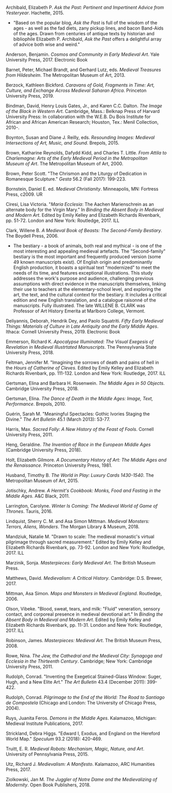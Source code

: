 Archibald, Elizabeth P. _Ask the Past: Pertinent and Impertinent Advice from Yesteryear_. Hachette, 2015.

* "Based on the popular blog, _Ask the Past_ is full of the wisdom of the ages - as well as the fad diets, zany pickup lines, and bacon Band-Aids of the ages. Drawn from centuries of antique texts by historian and bibliophile Elizabeth P. Archibald, _Ask the Past_ offers a delightful array of advice both wise and weird."

Anderson, Benjamin. _Cosmos and Community in Early Medieval Art_. Yale University Press, 2017. Electronic Book

Barnet, Peter, Michael Brandt, and Gerhard Lutz, eds. _Medieval Treasures from Hildesheim_. The Metropolitan Museum of Art, 2013.

Berzock, Kathleen Bickford. _Caravans of Gold, Fragments in Time: Art, Culture, and Exchange Across Medieval Saharan Africa_. Princeton University Press, 2019.

Bindman, David, Henry Louis Gates, Jr., and Karen C.C. Dalton. _The Image of the Black in Western Art_. Cambridge, Mass.: Belknap Press of Harvard University Press: In collaboration with the W.E.B. Du Bois Institute for African and African American Research; Houston, Tex.: Menil Collection, 2010-.

Boynton, Susan and Diane J. Reilly, eds. _Resounding Images: Medieval Intersections of Art, Music, and Sound_. Brepols, 2015.

Brown, Katharine Reynolds, Dafydd Kidd, and Charles T. Little. _From Attila to Charlemagne: Arts of the Early Medieval Period in the Metropolitan Museum of Art_. The Metropolitan Museum of Art, 2000.

Brown, Peter Scott. "The Chrismon and the Liturgy of Dedication in Romanesque Sculpture." _Gesta_ 56.2 (Fall 2017): 199-223.

Bornstein, Daniel E. ed. _Medieval Christianity_. Minneapolis, MN: Fortress Press, c2009. UR

Ciresi, Lisa Victoria. "_Maria Ecclesia_: The Aachen Marienschrein as an alternate body for the Virgin Mary." In _Binding the Absent Body in Medieval and Modern Art_. Edited by Emily Kelley and Elizabeth Richards Rivenbark, pp. 51-72. London and New York: Routledge, 2017. ILL

Clark, Willene B. _A Medieval Book of Beasts: The Second-Family Bestiary_. The Boydell Press, 2006.
* The bestiary - a book of animals, both real and mythical - is one of the most interesting and appealing medieval artefacts. The "Second-family" bestiary is the most important and frequently produced version (some 49 known manuscripts exist). Of English origin and predominantly English production, it boasts a spiritual text "modernized" to meet the needs of its time, and features exceptional illustrations. This study addresses the work's purpose and audience, challenging previous assumptions with direct evidence in the manuscripts themselves, linking their use to teachers at the elementary-school level, and exploring the art, the text, and the cultural context for the bestiary. It includes a critical edition and new English translation, and a catalogue raisonné of the manuscripts. Fully illustrated. The late WILLENE B. CLARK was Professor of Art History Emerita at Marlboro College, Vermont.

Deliyannis, Deborah, Hendrik Dey, and Paolo Squatriti. _Fifty Early Medieval Things: Materials of Culture in Late Antiquity and the Early Middle Ages_. Ithaca: Cornell University Press, 2019. Electronic Book

Emmerson, Richard K. _Apocalypse Illuminated: The Visual Exegesis of Revelation in Medieval Illustrtated Manuscripts_. The Pennsylvania State University Press, 2018.

Feltman, Jennifer M. "Imagining the sorrows of death and pains of hell in the _Hours of Catherine of Cleves_. Edited by Emily Kelley and Elizabeth Richards Rivenbark, pp. 111-132. London and New York: Routledge, 2017. ILL

Gertsman, Elina and Barbara H. Rosenwein. _The Middle Ages in 50 Objects_. Cambridge University Press, 2018.

Gertsman, Elina. _The Dance of Death in the Middle Ages: Image, Text, Performance_. Brepols, 2010.

Guérin, Sarah M. "Meaningful Spectacles: Gothic Ivories Staging the Divine." _The Art Bulletin_ 45.1 (March 2013): 53-77.

Harris, Max. _Sacred Folly: A New History of the Feast of Fools_. Cornell University Press, 2011.

Heng, Geraldine. _The Invention of Race in the European Middle Ages_ (Cambridge University Press, 2018).

Holt, Elizabeth Gilmore. _A Documentary History of Art: The Middle Ages and the Renaissance_. Princeton University Press, 1981.

Husband, Timothy B. _The World in Play: Luxury Cards 1430-1540_. The Metropolitan Museum of Art, 2015.

Jotischky, Andrew. _A Hermit's Cookbook: Monks, Food and Fasting in the Middle Ages_. A&C Black, 2011.

Larrington, Carolyne. _Winter Is Coming: The Medieval World of Game of Thrones_. Tauris, 2016.

Lindquist, Sherry C. M. and Asa Simon Mittman. _Medieval Monsters: Terrors, Aliens, Wonders_. The Morgan Library & Museum, 2018.

Mandziuk, Natalie M. "Drawn to scale: The medieval monastic's virtual pilgrimage through sacred measurement." Edited by Emily Kelley and Elizabeth Richards Rivenbark, pp. 73-92. London and New York: Routledge, 2017. ILL

Marzinik, Sonja. _Masterpieces: Early Medieval Art_. The British Museum Press.

Matthews, David. _Medievalism: A Critical History_. Cambridge: D.S. Brewer, 2017.

Mittman, Asa Simon. _Maps and Monsters in Medieval England_. Routledge, 2006.

Olson, Vibeke. "Blood, sweat, tears, and milk: "Fluid" veneration, sensory contact, and corporeal presence in medieval devotional art." In _Binding the Absent Body in Medieval and Modern Art_. Edited by Emily Kelley and Elizabeth Richards Rivenbark, pp. 11-31. London and New York: Routledge, 2017. ILL

Robinson, James. _Masterpieces: Medieval Art_. The British Museum Press, 2008.

Rowe, Nina. _The Jew, the Cathedral and the Medieval City: Synagoga and Ecclesia in the Thirteenth Century_. Cambridge; New York: Cambridge University Press, 2011.

Rudolph, Conrad. "Inventing the Exegetical Stained-Glass Window: Suger, Hugh, and a New Elite Art." _The Art Bulletin_ 43.4 (December 2011): 399-422.

Rudolph, Conrad. _Pilgrimage to the End of the World: The Road to Santiago de Compostela_ (Chicago and London: The University of Chicago Press, 2004).

Ruys, Juanita Feros. _Demons in the Middle Ages_. Kalamazoo, Michigan: Medieval Institute Publications, 2017.

Strickland, Debra Higgs. "Edward I, Exodus, and England on the Hereford World Map." _Speculum_ 93.2 (2018): 420-469.

Truitt, E. R. _Medieval Robots: Mechanism, Magic, Nature, and Art_. University of Pennsylvania Press, 2015.

Utz, Richard J. _Medievalism: A Manifesto_. Kalamazoo, ARC Humanities Press, 2017.

Ziolkowski, Jan M. _The Juggler of Notre Dame and the Medievalizing of Modernity_. Open Book Publishers, 2018.
